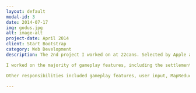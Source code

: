 ```yaml
---
layout: default
modal-id: 3
date: 2014-07-17
img: godus.jpg
alt: image-alt
project-date: April 2014
client: Start Bootstrap
category: Web Development
description: The 2nd project I worked on at 22cans. Selected by Apple as 'App Store Best of 2014', and received over 25 million downloads.

I worked on the majority of gameplay features, including the settlements house-clumping, and the 'land manipulation' feature. For the latter, I designed a custom algorithm for applying user deformations to a procedural terrain.

Other responsibilities included gameplay features, user input, MapReduce multi-threaded spatial partitioning, and profiling & optimisation.

---
```


